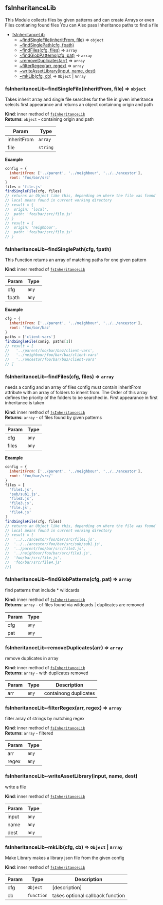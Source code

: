 <a name="module_fsInheritanceLib"></a>

## fsInheritanceLib
This Module collects files by given patterns and can create
Arrays or even Files contianing found files
You can Also pass Inheritance paths to find a file


* [fsInheritanceLib](#module_fsInheritanceLib)
    * [~findSingleFile(inheritFrom, file)](#module_fsInheritanceLib..findSingleFile) ⇒ <code>object</code>
    * [~findSinglePath(cfg, fpath)](#module_fsInheritanceLib..findSinglePath)
    * [~findFiles(cfg, files)](#module_fsInheritanceLib..findFiles) ⇒ <code>array</code>
    * [~findGlobPatterns(cfg, pat)](#module_fsInheritanceLib..findGlobPatterns) ⇒ <code>array</code>
    * [~removeDuplicates(arr)](#module_fsInheritanceLib..removeDuplicates) ⇒ <code>array</code>
    * [~filterRegex(arr, regex)](#module_fsInheritanceLib..filterRegex) ⇒ <code>array</code>
    * [~writeAssetLibrary(input, name, dest)](#module_fsInheritanceLib..writeAssetLibrary)
    * [~mkLib(cfg, cb)](#module_fsInheritanceLib..mkLib) ⇒ <code>Object</code> &#124; <code>Array</code>

<a name="module_fsInheritanceLib..findSingleFile"></a>

### fsInheritanceLib~findSingleFile(inheritFrom, file) ⇒ <code>object</code>
Takes inherit array and single file
searches for the file in given inheritance
selects first appearance and returns an object
containong origin and path

**Kind**: inner method of <code>[fsInheritanceLib](#module_fsInheritanceLib)</code>  
**Returns**: <code>object</code> - containing origin and path  

| Param | Type |
| --- | --- |
| inheritFrom | <code>array</code> | 
| file | <code>string</code> | 

**Example**  
```js
config = {
  inheritFrom: ['../parent', '../neighbour', '../../ancestor'],
  root: 'foo/bar/src'
}
files = 'file.js'
findSingleFile(cfg, files)
// returns an Object like this, depending on where the file was found
// local means found in current working directory
// result = {
//  origin: 'local',
//  path: 'foo/bar/src/file.js'
// }
// result = {
//  origin: 'neighbour',
//  path: 'foo/bar/src/file.js'
// }
```
<a name="module_fsInheritanceLib..findSinglePath"></a>

### fsInheritanceLib~findSinglePath(cfg, fpath)
This Function returns an array of matching paths for one given pattern

**Kind**: inner method of <code>[fsInheritanceLib](#module_fsInheritanceLib)</code>  

| Param | Type |
| --- | --- |
| cfg | <code>any</code> | 
| fpath | <code>any</code> | 

**Example**  
```js
cfg = {
  inheritFrom: ['../parent', '../neighbour', '../../ancestor'],
  root: 'foo/bar/baz'
}
paths = ['client-vars']
findSingleFile(conig, paths[1])
// result = [
//   '../parent/foo/bar/baz/client-vars',
//   '../neighbour/foo/bar/baz/client-vars'
//   '../ancestor/foo/bar/baz/client-vars'
// ]
```
<a name="module_fsInheritanceLib..findFiles"></a>

### fsInheritanceLib~findFiles(cfg, files) ⇒ <code>array</code>
needs a config and an array of files
config must contain inheritFrom attribute with an
array of folders to inherit from.
The Order of this array defines the priority of
the folders to be searched in.
First appearance in first inheritance is taken

**Kind**: inner method of <code>[fsInheritanceLib](#module_fsInheritanceLib)</code>  
**Returns**: <code>array</code> - of files found by given patterns  

| Param | Type |
| --- | --- |
| cfg | <code>any</code> | 
| files | <code>any</code> | 

**Example**  
```js
config = {
  inheritFrom: ['../parent', '../neighbour', '../../ancestor'],
  root: 'foo/bar/src/'
}
files = [
  'file1.js',
  'sub/sub1.js',
  'file2.js',
  'file3.js',
  'file.js',
  'file4.js'
]
findSingleFile(cfg, files)
// returns an Object like this, depending on where the file was found
// local means found in current working directory
// result = [
//  '../../ancestor/foo/bar/src/file1.js',
//  '../../ancestor/foo/bar/src/sub/sub1.js',
//  '../parent/foo/bar/src/file2.js',
//  '../neighbour/foo/bar/src/file3.js',
//  'foo/bar/src/file.js',
//  'foo/bar/src/file4.js'
//]
```
<a name="module_fsInheritanceLib..findGlobPatterns"></a>

### fsInheritanceLib~findGlobPatterns(cfg, pat) ⇒ <code>array</code>
find patterns that include * wildcards

**Kind**: inner method of <code>[fsInheritanceLib](#module_fsInheritanceLib)</code>  
**Returns**: <code>array</code> - of files found via wildcards | duplicates are removed  

| Param | Type |
| --- | --- |
| cfg | <code>any</code> | 
| pat | <code>any</code> | 

<a name="module_fsInheritanceLib..removeDuplicates"></a>

### fsInheritanceLib~removeDuplicates(arr) ⇒ <code>array</code>
remove duplicates in array

**Kind**: inner method of <code>[fsInheritanceLib](#module_fsInheritanceLib)</code>  
**Returns**: <code>array</code> - with duplicates removed  

| Param | Type | Description |
| --- | --- | --- |
| arr | <code>any</code> | containong duplicates |

<a name="module_fsInheritanceLib..filterRegex"></a>

### fsInheritanceLib~filterRegex(arr, regex) ⇒ <code>array</code>
filter array of strings by matching regex

**Kind**: inner method of <code>[fsInheritanceLib](#module_fsInheritanceLib)</code>  
**Returns**: <code>array</code> - filtered  

| Param | Type |
| --- | --- |
| arr | <code>any</code> | 
| regex | <code>any</code> | 

<a name="module_fsInheritanceLib..writeAssetLibrary"></a>

### fsInheritanceLib~writeAssetLibrary(input, name, dest)
write a file

**Kind**: inner method of <code>[fsInheritanceLib](#module_fsInheritanceLib)</code>  

| Param | Type |
| --- | --- |
| input | <code>any</code> | 
| name | <code>any</code> | 
| dest | <code>any</code> | 

<a name="module_fsInheritanceLib..mkLib"></a>

### fsInheritanceLib~mkLib(cfg, cb) ⇒ <code>Object</code> &#124; <code>Array</code>
Make Library makes a library json file from the given config

**Kind**: inner method of <code>[fsInheritanceLib](#module_fsInheritanceLib)</code>  

| Param | Type | Description |
| --- | --- | --- |
| cfg | <code>Object</code> | [description] |
| cb | <code>function</code> | takes optional callback function |


